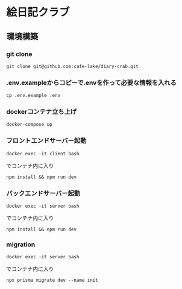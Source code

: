 # 絵日記クラブ
## 環境構築
### git clone
```
git clone git@github.com:cafe-lake/diary-crab.git
```
### .env.exampleからコピーで.envを作って必要な情報を入れる
```
cp .env.example .env
```

### dockerコンテナ立ち上げ
```
docker-compose up
```
### フロントエンドサーバー起動
```
docker exec -it client bash
```
でコンテナ内に入り
```
npm install && npm run dev
```

### バックエンドサーバー起動
```
docker exec -it server bash
```
でコンテナ内に入り
```
npm install && npm run dev
```
### migration
```
docker exec -it server bash
```
でコンテナ内に入り
```
npx prisma migrate dev --name init
```